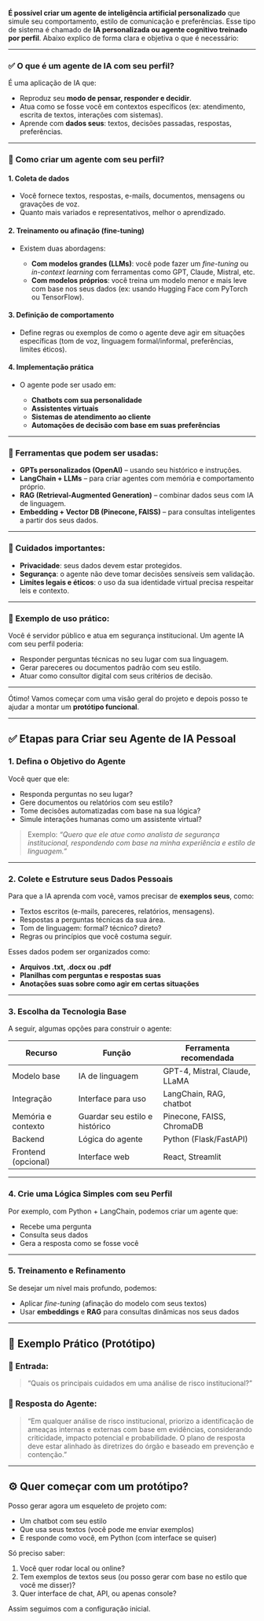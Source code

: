 **É possível criar um agente de inteligência artificial personalizado** que simule seu comportamento, estilo de comunicação e preferências. Esse tipo de sistema é chamado de **IA personalizada ou agente cognitivo treinado por perfil**. Abaixo explico de forma clara e objetiva o que é necessário:

---

### ✅ **O que é um agente de IA com seu perfil?**

É uma aplicação de IA que:

* Reproduz seu **modo de pensar, responder e decidir**.
* Atua como se fosse você em contextos específicos (ex: atendimento, escrita de textos, interações com sistemas).
* Aprende com **dados seus**: textos, decisões passadas, respostas, preferências.

---

### 🧠 **Como criar um agente com seu perfil?**

#### 1. **Coleta de dados**

* Você fornece textos, respostas, e-mails, documentos, mensagens ou gravações de voz.
* Quanto mais variados e representativos, melhor o aprendizado.

#### 2. **Treinamento ou afinação (fine-tuning)**

* Existem duas abordagens:

  * **Com modelos grandes (LLMs)**: você pode fazer um *fine-tuning* ou *in-context learning* com ferramentas como GPT, Claude, Mistral, etc.
  * **Com modelos próprios**: você treina um modelo menor e mais leve com base nos seus dados (ex: usando Hugging Face com PyTorch ou TensorFlow).

#### 3. **Definição de comportamento**

* Define regras ou exemplos de como o agente deve agir em situações específicas (tom de voz, linguagem formal/informal, preferências, limites éticos).

#### 4. **Implementação prática**

* O agente pode ser usado em:

  * **Chatbots com sua personalidade**
  * **Assistentes virtuais**
  * **Sistemas de atendimento ao cliente**
  * **Automações de decisão com base em suas preferências**

---

### 🧰 Ferramentas que podem ser usadas:

* **GPTs personalizados (OpenAI)** – usando seu histórico e instruções.
* **LangChain + LLMs** – para criar agentes com memória e comportamento próprio.
* **RAG (Retrieval-Augmented Generation)** – combinar dados seus com IA de linguagem.
* **Embedding + Vector DB (Pinecone, FAISS)** – para consultas inteligentes a partir dos seus dados.

---

### 🔐 Cuidados importantes:

* **Privacidade**: seus dados devem estar protegidos.
* **Segurança**: o agente não deve tomar decisões sensíveis sem validação.
* **Limites legais e éticos**: o uso da sua identidade virtual precisa respeitar leis e contexto.

---

### 📌 Exemplo de uso prático:

Você é servidor público e atua em segurança institucional. Um agente IA com seu perfil poderia:

* Responder perguntas técnicas no seu lugar com sua linguagem.
* Gerar pareceres ou documentos padrão com seu estilo.
* Atuar como consultor digital com seus critérios de decisão.

---

Ótimo! Vamos começar com uma visão geral do projeto e depois posso te ajudar a montar um **protótipo funcional**.

---

## ✅ Etapas para Criar seu Agente de IA Pessoal

### **1. Defina o Objetivo do Agente**

Você quer que ele:

* Responda perguntas no seu lugar?
* Gere documentos ou relatórios com seu estilo?
* Tome decisões automatizadas com base na sua lógica?
* Simule interações humanas como um assistente virtual?

> Exemplo: *“Quero que ele atue como analista de segurança institucional, respondendo com base na minha experiência e estilo de linguagem.”*

---

### **2. Colete e Estruture seus Dados Pessoais**

Para que a IA aprenda com você, vamos precisar de **exemplos seus**, como:

* Textos escritos (e-mails, pareceres, relatórios, mensagens).
* Respostas a perguntas técnicas da sua área.
* Tom de linguagem: formal? técnico? direto?
* Regras ou princípios que você costuma seguir.

Esses dados podem ser organizados como:

* **Arquivos .txt, .docx ou .pdf**
* **Planilhas com perguntas e respostas suas**
* **Anotações suas sobre como agir em certas situações**

---

### **3. Escolha da Tecnologia Base**

A seguir, algumas opções para construir o agente:

| Recurso             | Função                         | Ferramenta recomendada        |
| ------------------- | ------------------------------ | ----------------------------- |
| Modelo base         | IA de linguagem                | GPT-4, Mistral, Claude, LLaMA |
| Integração          | Interface para uso             | LangChain, RAG, chatbot       |
| Memória e contexto  | Guardar seu estilo e histórico | Pinecone, FAISS, ChromaDB     |
| Backend             | Lógica do agente               | Python (Flask/FastAPI)        |
| Frontend (opcional) | Interface web                  | React, Streamlit              |

---

### **4. Crie uma Lógica Simples com seu Perfil**

Por exemplo, com Python + LangChain, podemos criar um agente que:

* Recebe uma pergunta
* Consulta seus dados
* Gera a resposta como se fosse você

---

### **5. Treinamento e Refinamento**

Se desejar um nível mais profundo, podemos:

* Aplicar *fine-tuning* (afinação do modelo com seus textos)
* Usar **embeddings** e **RAG** para consultas dinâmicas nos seus dados

---

## 🔧 Exemplo Prático (Protótipo)

### 💬 Entrada:

> “Quais os principais cuidados em uma análise de risco institucional?”

### 🤖 Resposta do Agente:

> “Em qualquer análise de risco institucional, priorizo a identificação de ameaças internas e externas com base em evidências, considerando criticidade, impacto potencial e probabilidade. O plano de resposta deve estar alinhado às diretrizes do órgão e baseado em prevenção e contenção.”

---

## ⚙️ Quer começar com um protótipo?

Posso gerar agora um esqueleto de projeto com:

* Um chatbot com seu estilo
* Que usa seus textos (você pode me enviar exemplos)
* E responde como você, em Python (com interface se quiser)

Só preciso saber:

1. Você quer rodar local ou online?
2. Tem exemplos de textos seus (ou posso gerar com base no estilo que você me disser)?
3. Quer interface de chat, API, ou apenas console?

Assim seguimos com a configuração inicial.

